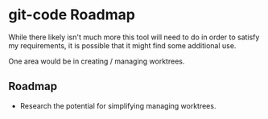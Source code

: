 # git-code Roadmap

While there likely isn't much more this tool will need to do in order to satisfy
my requirements, it is possible that it might find some additional use.

One area would be in creating / managing worktrees.

## Roadmap

- Research the potential for simplifying managing worktrees.
